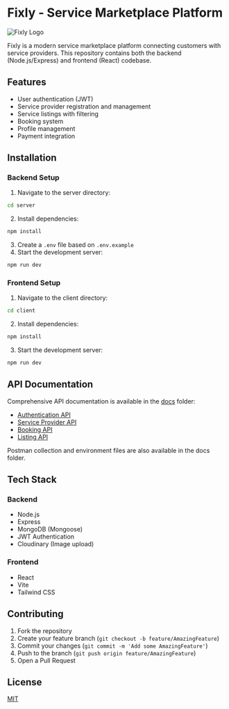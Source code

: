 # Fixly - Service Marketplace Platform

![Fixly Logo](https://via.placeholder.com/150x50?text=Fixly) 

Fixly is a modern service marketplace platform connecting customers with service providers. This repository contains both the backend (Node.js/Express) and frontend (React) codebase.

## Features
- User authentication (JWT)
- Service provider registration and management
- Service listings with filtering
- Booking system
- Profile management
- Payment integration

## Installation

### Backend Setup
1. Navigate to the server directory:
```bash
cd server
```
2. Install dependencies:
```bash
npm install
```
3. Create a `.env` file based on `.env.example`
4. Start the development server:
```bash
npm run dev
```

### Frontend Setup
1. Navigate to the client directory:
```bash
cd client
```
2. Install dependencies:
```bash
npm install
```
3. Start the development server:
```bash
npm run dev
```

## API Documentation

Comprehensive API documentation is available in the [docs](docs/) folder:
- [Authentication API](docs/authapi.txt)
- [Service Provider API](docs/serviceproviderapi.txt)
- [Booking API](docs/bookingapi.txt)
- [Listing API](docs/listingapi.txt)

Postman collection and environment files are also available in the docs folder.

## Tech Stack

### Backend
- Node.js
- Express
- MongoDB (Mongoose)
- JWT Authentication
- Cloudinary (Image upload)

### Frontend
- React
- Vite
- Tailwind CSS

## Contributing

1. Fork the repository
2. Create your feature branch (`git checkout -b feature/AmazingFeature`)
3. Commit your changes (`git commit -m 'Add some AmazingFeature'`)
4. Push to the branch (`git push origin feature/AmazingFeature`)
5. Open a Pull Request

## License

[MIT](LICENSE)